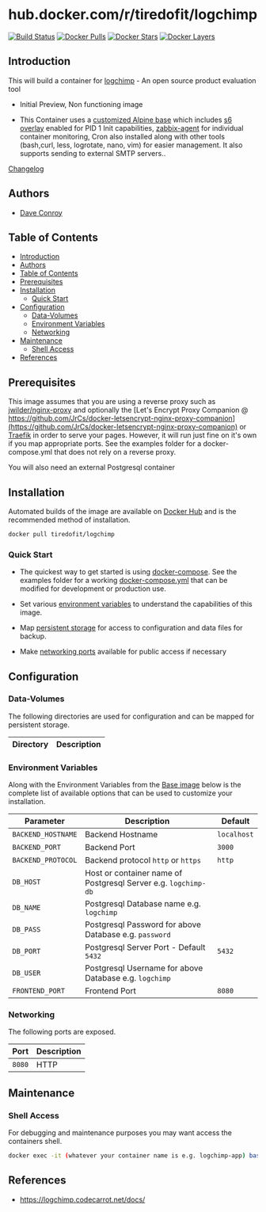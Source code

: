 # hub.docker.com/r/tiredofit/logchimp

[![Build Status](https://img.shields.io/docker/build/tiredofit/logchimp.svg)](https://hub.docker.com/r/tiredofit/logchimp)
[![Docker Pulls](https://img.shields.io/docker/pulls/tiredofit/logchimp.svg)](https://hub.docker.com/r/tiredofit/logchimp)
[![Docker Stars](https://img.shields.io/docker/stars/tiredofit/logchimp.svg)](https://hub.docker.com/r/tiredofit/logchimp)
[![Docker Layers](https://images.microbadger.com/badges/image/tiredofit/logchimp.svg)](https://microbadger.com/images/tiredofit/logchimp)

## Introduction

This will build a container for [logchimp](https://logchimp.io/) - An open source product evaluation tool

* Initial Preview, Non functioning image

* This Container uses a [customized Alpine base](https://hub.docker.com/r/tiredofit/alpine) which includes [s6 overlay](https://github.com/just-containers/s6-overlay) enabled for PID 1 Init capabilities, [zabbix-agent](https://zabbix.org) for individual container monitoring, Cron also installed along with other tools (bash,curl, less, logrotate, nano, vim) for easier management. It also supports sending to external SMTP servers..

[Changelog](CHANGELOG.md)

## Authors

- [Dave Conroy](https://github.com/tiredofit)

## Table of Contents


- [Introduction](#introduction)
- [Authors](#authors)
- [Table of Contents](#table-of-contents)
- [Prerequisites](#prerequisites)
- [Installation](#installation)
  - [Quick Start](#quick-start)
- [Configuration](#configuration)
  - [Data-Volumes](#data-volumes)
  - [Environment Variables](#environment-variables)
  - [Networking](#networking)
- [Maintenance](#maintenance)
  - [Shell Access](#shell-access)
- [References](#references)

## Prerequisites

This image assumes that you are using a reverse proxy such as
[jwilder/nginx-proxy](https://github.com/jwilder/nginx-proxy) and optionally the [Let's Encrypt Proxy
Companion @
https://github.com/JrCs/docker-letsencrypt-nginx-proxy-companion](https://github.com/JrCs/docker-letsencrypt-nginx-proxy-companion)
or [Traefik](https://github.com/tiredofit/docker-traefik) in order to serve your pages. However, it will run just fine on it's own if you map appropriate ports. See the examples folder for a docker-compose.yml that does not rely on a reverse proxy.

You will also need an external Postgresql container

## Installation

Automated builds of the image are available on [Docker Hub](https://hub.docker.com/r/tiredofit/logchimp) and is the recommended method of installation.

```bash
docker pull tiredofit/logchimp
```

### Quick Start

* The quickest way to get started is using [docker-compose](https://docs.docker.com/compose/). See the examples folder for a working [docker-compose.yml](examples/docker-compose.yml) that can be modified for development or production use.

* Set various [environment variables](#environment-variables) to understand the capabilities of this image.
* Map [persistent storage](#data-volumes) for access to configuration and data files for backup.
* Make [networking ports](#networking) available for public access if necessary


## Configuration

### Data-Volumes

The following directories are used for configuration and can be mapped for persistent storage.

| Directory | Description |
| --------- | ----------- |

### Environment Variables

Along with the Environment Variables from the [Base image](https://hub.docker.com/r/tiredofit/alpine)  below is the complete list of available options that can be used to customize your installation.

| Parameter          | Description                                                    | Default      |
| ------------------ | -------------------------------------------------------------- | ------------ |
| `BACKEND_HOSTNAME` | Backend Hostname                                               | `localhost`  |
| `BACKEND_PORT`     | Backend Port                                                   | `3000`       |
| `BACKEND_PROTOCOL` | Backend protocol `http` or `https`                             | `http`       |
| `DB_HOST`          | Host or container name of Postgresql Server e.g. `logchimp-db` |              |
| `DB_NAME`          | Postgresql Database name e.g. `logchimp`                       |              |
| `DB_PASS`          | Postgresql Password for above Database e.g. `password`         |              |
| `DB_PORT`          | Postgresql Server Port - Default `5432`                        | `5432`       |
| `DB_USER`          | Postgresql Username for above Database e.g. `logchimp`         |              |
| `FRONTEND_PORT`    | Frontend Port                                                  | `8080`       |

### Networking

The following ports are exposed.

| Port   | Description |
| ------ | ----------- |
| `8080` | HTTP        |


## Maintenance

### Shell Access

For debugging and maintenance purposes you may want access the containers shell.

```bash
docker exec -it (whatever your container name is e.g. logchimp-app) bash
```

## References

* <https://logchimp.codecarrot.net/docs/>
